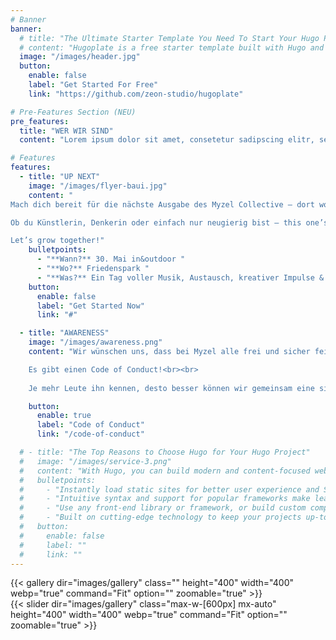```yaml
---
# Banner
banner:
  # title: "The Ultimate Starter Template You Need To Start Your Hugo Project"
  # content: "Hugoplate is a free starter template built with Hugo and TailwindCSS, providing everything you need to jumpstart your Hugo project and save valuable time."
  image: "/images/header.jpg"
  button:
    enable: false
    label: "Get Started For Free"
    link: "https://github.com/zeon-studio/hugoplate"

# Pre-Features Section (NEU)
pre_features:
  title: "WER WIR SIND"
  content: "Lorem ipsum dolor sit amet, consetetur sadipscing elitr, sed diam nonumy eirmod tempor invidunt ut labore et dolore magna aliquyam erat, sed diam voluptua. At vero eos et accusam et justo duo dolores et ea rebum. Stet clita kasd gubergren, no sea takimata sanctus est Lorem ipsum dolor sit amet. Lorem ipsum dolor sit amet, consetetur sadipscing elitr, sed diam nonumy eirmod tempor invidunt ut labore et dolore magna aliquyam erat, sed diam voluptua. At vero eos et accusam et justo duo dolores et ea rebum. Stet clita kasd gubergren, no sea takimata sanctus est Lorem ipsum dolor sit amet."

# Features
features:
  - title: "UP NEXT"
    image: "/images/flyer-baui.jpg"
    content: "
Mach dich bereit für die nächste Ausgabe des Myzel Collective – dort wo Kultur, Kunst und Community wie Pilzfäden unter der Oberfläche miteinander verwachsen! <br><br>

Ob du Künstlerin, Denkerin oder einfach nur neugierig bist – this one’s for you. <br><br>

Let’s grow together!"
    bulletpoints:
      - "**Wann?** 30. Mai in&outdoor "
      - "**Wo?** Friedenspark "
      - "**Was?** Ein Tag voller Musik, Austausch, kreativer Impulse & Überraschungen."
    button:
      enable: false
      label: "Get Started Now"
      link: "#"

  - title: "AWARENESS"
    image: "/images/awareness.png"
    content: "Wir wünschen uns, dass bei Myzel alle frei und sicher feiern können - ohne Angst vor Belästigung oder Diskriminierung. Kommt auf uns zu, wenn ihr euch während des Raves unwohl fühlt oder kritisches Verhalten beobachtet. <br><br>

    Es gibt einen Code of Conduct!<br><br>
    
    Je mehr Leute ihn kennen, desto besser können wir gemeinsam eine sichere, entspannte und inklusive Atmosphäre kreieren."

    button:
      enable: true
      label: "Code of Conduct"
      link: "/code-of-conduct"

  # - title: "The Top Reasons to Choose Hugo for Your Hugo Project"
  #   image: "/images/service-3.png"
  #   content: "With Hugo, you can build modern and content-focused websites without sacrificing performance or ease of use."
  #   bulletpoints:
  #     - "Instantly load static sites for better user experience and SEO."
  #     - "Intuitive syntax and support for popular frameworks make learning and using Hugo a breeze."
  #     - "Use any front-end library or framework, or build custom components, for any project size."
  #     - "Built on cutting-edge technology to keep your projects up-to-date with the latest web standards."
  #   button:
  #     enable: false
  #     label: ""
  #     link: ""
---
```


<!-- Galerie für größere Bildschirme (Tablet aufwärts, md-Breakpoint von Tailwind) -->
<div class="hidden md:block">
  {{< gallery dir="images/gallery" class="" height="400" width="400" webp="true" command="Fit" option="" zoomable="true" >}}
</div>

<!-- Slider für kleinere Bildschirme (Smartphone) -->
<div class="block md:hidden">
  {{< slider dir="images/gallery" class="max-w-[600px] mx-auto" height="400" width="400" webp="true" command="Fit" option="" zoomable="true" >}}
</div>